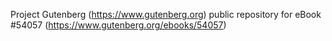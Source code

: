 Project Gutenberg (https://www.gutenberg.org) public repository for
eBook #54057 (https://www.gutenberg.org/ebooks/54057)
